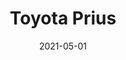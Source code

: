 ---
title: Toyota Prius
price: 60
date: 2021-05-01
tags: ["post", "featured"]
image: /assets/prius.jpg
imageAlt: Prius
description: Lorem ipsum dolor sit amet consectetur adipisicing elit. Perferendis accusantium sit illo neque rem omnis quaerat, nam similique vitae delectus ad magni vel quo maxime, magnam placeat. Reprehenderit, distinctio aliquam?
---